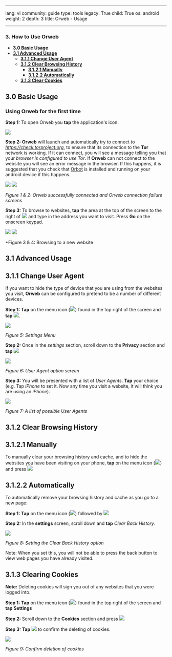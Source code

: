 

---

lang: vi
community: guide
type: tools
legacy: True
child: True
os: android
weight: 2
depth: 3
title: Orweb - Usage

---

### 3. How to Use Orweb ###

- [**3.0 Basic Usage**](#3.0)
- [**3.1 Advanced Usage**](#3.1)
    - [**3.1.1 Change User Agent**](#3.1.1)
    - [**3.1.2 Clear Browsing History**](#3.1.2)
        - [**3.1.2.1 Manually**](#3.1.2.1)
        - [**3.1.2.2 Automatically**](#3.1.2.2)
    - [**3.1.3 Clear Cookies**](#3.1.3)

<a name="3.0"></a>
## 3.0 Basic Usage ##

### Using Orweb for the first time ###

**Step 1:** To open Orweb you **tap** the application's icon.

![](/sbox/screen/orweb-en-1/orweb.png)

**Step 2:** **Orweb** will launch and automatically try to connect to *https://check.torproject.org*, to ensure that its connection to the **Tor** network is working.  If it can connect, you will see a message telling you that your *browser is configured to use Tor*.  If **Orweb** can not connect to the website you will see an error message in the browser. If this happens, it is suggested that you check that [Orbot](/en/orbot_main/) is installed and running on your android device if this happens.

![](/sbox/screen/orweb-en-1/006.png) ![](/sbox/screen/orweb-en-1/007.png)

*Figure 1 & 2: Orweb successfully connected and Orweb connection failure screens*

**Step 3:** To browse to websites, **tap** the area at the top of the screen to the right of ![](/sbox/screen/orweb-en-1/008.png) and type in the address you want to visit. Press **Go** on the onscreen keypad.

![](/sbox/screen/orweb-en-1/009.png) ![](/sbox/screen/orweb-en-1/010.png)

*Figure 3 & 4: Browsing to a new website

<a name="3.1"></a>
## 3.1 Advanced Usage ##

<a name="3.1.1"></a>
## 3.1.1 Change User Agent ##

If you want to hide the type of device that you are using from the websites you visit, **Orweb** can be configured to pretend to be a number of different devices.

**Step 1:** **Tap** on the menu icon (![](/sbox/screen/orweb-en-1/011.png)) found in the top right of the screen and **tap** ![](/sbox/screen/orweb-en-1/012.png).

![](/sbox/screen/orweb-en-1/013.png)

*Figure 5: Settings Menu*

**Step 2:** Once in the *settings* section, scroll down to the **Privacy** section and **tap** ![](/sbox/screen/orweb-en-1/014.png)

![](/sbox/screen/orweb-en-1/015.png)

*Figure 6: User Agent option screen*

**Step 3:** You will be presented with a list of *User Agents*. **Tap** your choice (e.g. Tap *iPhone*  to set it.  Now any time you visit a website, it will think you are using an *iPhone*).

![](/sbox/screen/orweb-en-1/016.png)

*Figure 7: A list of possible User Agents*

<a name="3.1.2"></a>
## 3.1.2 Clear Browsing History ##

<a name="3.1.2.1"></a>
## 3.1.2.1 Manually ##

To manually clear your browsing history and cache, and to hide the websites you have been visiting on your phone, **tap** on the menu icon (![](/sbox/screen/orweb-en-1/011.png)) and press ![](/sbox/screen/orweb-en-1/017.png)

<a name="3.1.2.2"></a>
## 3.1.2.2 Automatically ##

To automatically remove your browsing history and cache as you go to a new page:

**Step 1:** **Tap** on the menu icon (![](/sbox/screen/orweb-en-1/011.png)) followed by ![](/sbox/screen/orweb-en-1/012.png)

**Step 2:** In the **settings** screen, scroll down and **tap** *Clear Back History*.

![](/sbox/screen/orweb-en-1/018.png)

*Figure 8: Setting the Clear Back History option*

Note: When you set this, you will not be able to press the back button to view web pages you have already visited.

<a name="3.1.3"></a>
## 3.1.3 Clearing Cookies ##

**Note:** Deleting cookies will sign you out of any websites that you were logged into.

**Step 1:** **Tap** on the menu icon (![](/sbox/screen/orweb-en-1/011.png)) found in the top right of the screen and **tap** **Settings**

**Step 2:** Scroll down to the **Cookies** section and press ![](/sbox/screen/orweb-en-1/019.png)

**Step 3:** **Tap** ![](/sbox/screen/orweb-en-1/020.png) to confirm the deleting of cookies.

![](/sbox/screen/orweb-en-1/021.png)

*Figure 9: Confirm deletion of cookies*


